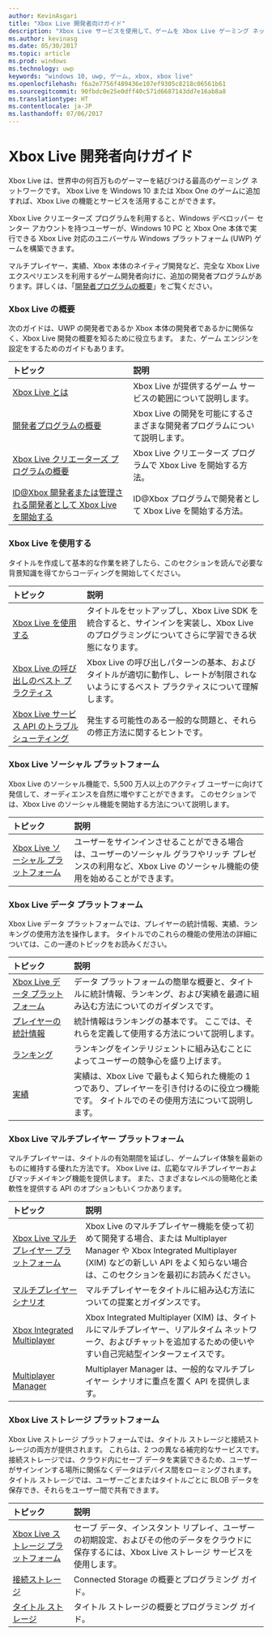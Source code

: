 ```yaml
---
author: KevinAsgari
title: "Xbox Live 開発者向けガイド"
description: "Xbox Live サービスを使用して、ゲームを Xbox Live ゲーミング ネットワークに接続する方法について説明します。"
ms.author: kevinasg
ms.date: 05/30/2017
ms.topic: article
ms.prod: windows
ms.technology: uwp
keywords: "windows 10, uwp, ゲーム, xbox, xbox live"
ms.openlocfilehash: f6a2e7756f489436e107ef9305c8218c06561b61
ms.sourcegitcommit: 90fbdc0e25e0dff40c571d6687143dd7e16ab8a8
ms.translationtype: HT
ms.contentlocale: ja-JP
ms.lasthandoff: 07/06/2017
---
```

# <a name="xbox-live-developer-guide"></a>Xbox Live 開発者向けガイド

Xbox Live は、世界中の何百万ものゲーマーを結びつける最高のゲーミング ネットワークです。 Xbox Live を Windows 10 または Xbox One のゲームに追加すれば、Xbox Live の機能とサービスを活用することができます。

Xbox Live クリエーターズ プログラムを利用すると、Windows デベロッパー センター アカウントを持つユーザーが、Windows 10 PC と Xbox One 本体で実行できる Xbox Live 対応のユニバーサル Windows プラットフォーム (UWP) ゲームを構築できます。

マルチプレイヤー、実績、Xbox 本体のネイティブ開発など、完全な Xbox Live エクスペリエンスを利用するゲーム開発者向けに、追加の開発者プログラムがあります。詳しくは、「[開発者プログラムの概要](developer-program-overview.md)」をご覧ください。

### <a name="get-started-with-xbox-live"></a>Xbox Live の概要

次のガイドは、UWP の開発者であるか Xbox 本体の開発者であるかに関係なく、Xbox Live 開発の概要を知るために役立ちます。  また、ゲーム エンジンを設定をするためのガイドもあります。

| トピック                                                                                                                                             | 説明                                                                                                   |
|:--------------------------------------------------------------------------------------------------------------------------------------------------|:--------------------------------------------------------------------------------------------------------------|
| [Xbox Live とは](what-is-xbox-live.md) | Xbox Live が提供するゲーム サービスの範囲について説明します。 |
| [開発者プログラムの概要](developer-program-overview.md) | Xbox Live の開発を可能にするさまざまな開発者プログラムについて説明します。 |
| [Xbox Live クリエーターズ プログラムの概要](get-started-with-creators/get-started-with-xbox-live-creators.md) | Xbox Live クリエーターズ プログラムで Xbox Live を開始する方法。 |
| [ID@Xbox 開発者または管理される開発者として Xbox Live を開始する](get-started-with-partner/get-started-with-xbox-live-partner.md) | ID@Xbox プログラムで開発者として Xbox Live を開始する方法。 |

### <a name="using-xbox-live"></a>Xbox Live を使用する

タイトルを作成して基本的な作業を終了したら、このセクションを読んで必要な背景知識を得てからコーディングを開始してください。

| トピック                                                                                                                                             | 説明                                                                                                   |
|:--------------------------------------------------------------------------------------------------------------------------------------------------|:--------------------------------------------------------------------------------------------------------------|
| [Xbox Live を使用する](using-xbox-live/using-xbox-live.md) | タイトルをセットアップし、Xbox Live SDK を統合すると、サインインを実装し、Xbox Live のプログラミングについてさらに学習できる状態になります。
| [Xbox Live の呼び出しのベスト プラクティス](using-xbox-live/best-practices/best-practices-for-calling-xbox-live.md) | Xbox Live の呼び出しパターンの基本、およびタイトルが適切に動作し、レートが制限されないようにするベスト プラクティスについて理解します。
| [Xbox Live サービス API のトラブルシューティング](using-xbox-live/troubleshooting/troubleshooting-the-xbox-live-services-api.md) | 発生する可能性のある一般的な問題と、それらの修正方法に関するヒントです。

### <a name="xbox-live-social-platform"></a>Xbox Live ソーシャル プラットフォーム

Xbox Live のソーシャル機能で、5,500 万人以上のアクティブ ユーザーに向けて発信して、オーディエンスを自然に増やすことができます。  このセクションでは、Xbox Live のソーシャル機能を開始する方法について説明します。

| トピック                                                                                                                                             | 説明                                                                                                   |
|:--------------------------------------------------------------------------------------------------------------------------------------------------|:--------------------------------------------------------------------------------------------------------------|
| [Xbox Live ソーシャル プラットフォーム](social-platform/social-platform.md) | ユーザーをサインインさせることができる場合は、ユーザーのソーシャル グラフやリッチ プレゼンスの利用など、Xbox Live のソーシャル機能の使用を始めることができます。 |

### <a name="xbox-live-data-platform"></a>Xbox Live データ プラットフォーム

Xbox Live データ プラットフォームでは、プレイヤーの統計情報、実績、ランキングの使用方法を操作します。  タイトルでのこれらの機能の使用法の詳細については、この一連のトピックをお読みください。

| トピック                                                                                                                                             | 説明                                                                                                   |
|:--------------------------------------------------------------------------------------------------------------------------------------------------|:--------------------------------------------------------------------------------------------------------------|
| [Xbox Live データ プラットフォーム](data-platform/data-platform.md) | データ プラットフォームの簡単な概要と、タイトルに統計情報、ランキング、および実績を最適に組み込む方法についてのガイダンスです。
| [プレイヤーの統計情報](leaderboards-and-stats-2017/player-stats.md) | 統計情報はランキングの基本です。  ここでは、それらを定義して使用する方法について説明します。
| [ランキング](leaderboards-and-stats-2017/leaderboards.md) | ランキングをインテリジェントに組み込むことによってユーザーの競争心を盛り上げます。
| [実績](achievements-2017/achievements.md) | 実績は、Xbox Live で最もよく知られた機能の 1 つであり、プレイヤーを引き付けるのに役立つ機能です。 タイトルでのその使用方法について説明します。

### <a name="xbox-live-multiplayer-platform"></a>Xbox Live マルチプレイヤー プラットフォーム

マルチプレイヤーは、タイトルの有効期間を延ばし、ゲームプレイ体験を最新のものに維持する優れた方法です。  Xbox Live は、広範なマルチプレイヤーおよびマッチメイキング機能を提供します。  また、さまざまなレベルの簡略化と柔軟性を提供する API のオプションもいくつかあります。

| トピック                                                                                                                                             | 説明                                                                                                   |
|:--------------------------------------------------------------------------------------------------------------------------------------------------|:--------------------------------------------------------------------------------------------------------------|
| [Xbox Live マルチプレイヤー プラットフォーム](multiplayer/multiplayer-intro.md) | Xbox Live のマルチプレイヤー機能を使って初めて開発する場合、または Multiplayer Manager や Xbox Integrated Multiplayer (XIM) などの新しい API をよく知らない場合は、このセクションを最初にお読みください。 |
| [マルチプレイヤー シナリオ](multiplayer/multiplayer-scenarios.md) | マルチプレイヤーをタイトルに組み込む方法についての提案とガイダンスです。 |
| [Xbox Integrated Multiplayer](multiplayer/xbox-integrated-multiplayer-overview.md) | Xbox Integrated Multiplayer (XIM) は、タイトルにマルチプレイヤー、リアルタイム ネットワーク、およびチャットを追加するための使いやすい自己完結型インターフェイスです。 |
| [Multiplayer Manager](multiplayer/multiplayer-manager.md) | Multiplayer Manager は、一般的なマルチプレイヤー シナリオに重点を置く API を提供します。 |

### <a name="xbox-live-storage-platform"></a>Xbox Live ストレージ プラットフォーム

Xbox Live ストレージ プラットフォームでは、タイトル ストレージと接続ストレージの両方が提供されます。  これらは、2 つの異なる補完的なサービスです。  接続ストレージでは、クラウド内にセーブ データを実装できるため、ユーザーがサインインする場所に関係なくデータはデバイス間をローミングされます。  タイトル ストレージでは、ユーザーごとまたはタイトルごとに BLOB データを保存でき、それらをユーザー間で共有できます。

| トピック                                                                                                                                             | 説明                                                                                                   |
|:--------------------------------------------------------------------------------------------------------------------------------------------------|:--------------------------------------------------------------------------------------------------------------|
| [Xbox Live ストレージ プラットフォーム](storage-platform/storage-platform.md) | セーブ データ、インスタント リプレイ、ユーザーの初期設定、およびその他のデータをクラウドに保存するには、Xbox Live ストレージ サービスを使用します。 |
| [接続ストレージ](storage-platform/connected-storage/connected-storage-technical-overview.md) | Connected Storage の概要とプログラミング ガイド。 |
| [タイトル ストレージ](storage-platform/xbox-live-title-storage/xbox-live-title-storage.md) | タイトル ストレージの概要とプログラミング ガイド。 |
